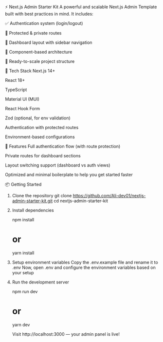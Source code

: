 ⚡ Next.js Admin Starter Kit
A powerful and scalable Next.js Admin Template built with best practices in mind. It includes:

✅ Authentication system (login/logout)

🔐 Protected & private routes

📐 Dashboard layout with sidebar navigation

🧩 Component-based architecture

🌱 Ready-to-scale project structure

🚀 Tech Stack
Next.js 14+

React 18+

TypeScript

Material UI (MUI)

React Hook Form

Zod (optional, for env validation)

Authentication with protected routes

Environment-based configurations

🔐 Features
Full authentication flow (with route protection)

Private routes for dashboard sections

Layout switching support (dashboard vs auth views)

Optimized and minimal boilerplate to help you get started faster

📦 Getting Started

1. Clone the repository
    git clone https://github.com/Ali-dev01/nextjs-admin-starter-kit.git
    cd nextjs-admin-starter-kit

2. Install dependencies
   
    npm install
    # or
    yarn install

4. Setup environment variables
    Copy the .env.example file and rename it to .env
    Now, open .env and configure the environment variables based on your setup

5. Run the development server

    npm run dev
    # or
    yarn dev
   
    Visit http://localhost:3000 — your admin panel is live!
   

